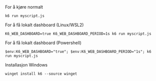 For å kjøre normalt

`k6 run myscript.js`

For å få lokalt dashboard (Linux/WSL2)

`K6_WEB_DASHBOARD=true K6_WEB_DASHBOARD_PERIOD=1s k6 run myscript.js`

For å få lokalt dashboard (Powershell)

`$env:K6_WEB_DASHBOARD="true"; $env:K6_WEB_DASHBOARD_PERIOD="1s"; k6 run myscript.js`

Installasjon Windows

`winget install k6 --source winget`
